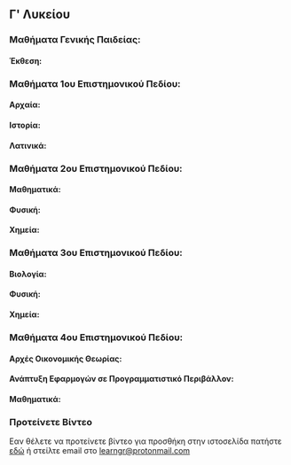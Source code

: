 ## Γ' Λυκείου

### Μαθήματα Γενικής Παιδείας:
#### Έκθεση:

### Μαθήματα 1ου Επιστημονικού Πεδίου:
#### Αρχαία:


#### Ιστορία:


#### Λατινικά:


### Μαθήματα 2ου Επιστημονικού Πεδίου:
#### Μαθηματικά:


#### Φυσική:


#### Χημεία:


### Μαθήματα 3ου Επιστημονικού Πεδίου:
#### Βιολογία:


#### Φυσική:


#### Χημεία:


### Μαθήματα 4ου Επιστημονικού Πεδίου:
#### Αρχές Οικονομικής Θεωρίας:


#### Ανάπτυξη Εφαρμογών σε Προγραμματιστικό Περιβάλλον:


#### Μαθηματικά:


### Προτείνετε Βίντεο

Εαν θέλετε να προτείνετε βίντεο για προσθήκη στην ιστοσελίδα πατήστε [εδώ](mailto:learngr@protonmail.com) ή στείλτε email στο learngr@protonmail.com
